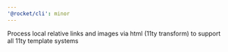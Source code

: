 ```yaml
---
'@rocket/cli': minor
---
```


Process local relative links and images via html (11ty transform) to support all 11ty template systems
